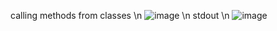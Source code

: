 calling methods from classes \n
![image](https://github.com/user-attachments/assets/330eda20-ca3d-4a07-889a-57b45121f8c2) \n
stdout \n
![image](https://github.com/user-attachments/assets/c61eb057-c529-4151-8571-d3a1330cff56)
